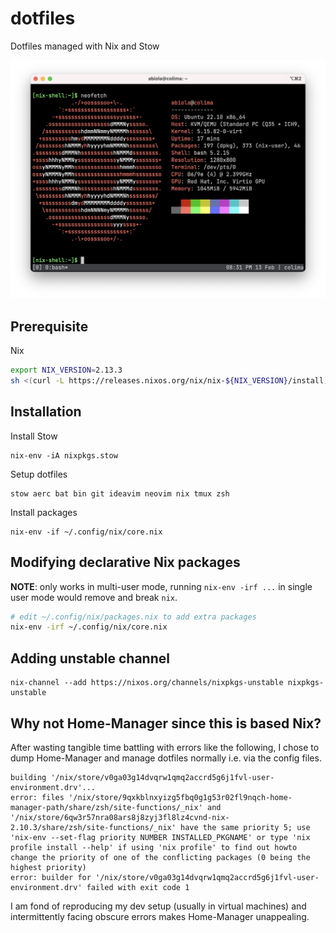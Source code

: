 dotfiles
========

Dotfiles managed with Nix and Stow

![Screenshot](screenshots/screenshot.png)

## Prerequisite

Nix

```sh
export NIX_VERSION=2.13.3
sh <(curl -L https://releases.nixos.org/nix/nix-${NIX_VERSION}/install)
```

## Installation

Install Stow

```
nix-env -iA nixpkgs.stow
```

Setup dotfiles

```
stow aerc bat bin git ideavim neovim nix tmux zsh
```

Install packages

```
nix-env -if ~/.config/nix/core.nix
```

## Modifying declarative Nix packages

**NOTE**: only works in multi-user mode, running `nix-env -irf ...` in single user mode would remove and break `nix`.

```sh
# edit ~/.config/nix/packages.nix to add extra packages
nix-env -irf ~/.config/nix/core.nix
```

## Adding unstable channel

```
nix-channel --add https://nixos.org/channels/nixpkgs-unstable nixpkgs-unstable
```

## Why not Home-Manager since this is based Nix?

After wasting tangible time battling with errors like the following,
I chose to dump Home-Manager and manage dotfiles normally i.e. via the config files.

```console
building '/nix/store/v0ga03g14dvqrw1qmq2accrd5g6j1fvl-user-environment.drv'...
error: files '/nix/store/9qxkblnxyizg5fbq0g1g53r02fl9nqch-home-manager-path/share/zsh/site-functions/_nix' and '/nix/store/6qw3r57nra08ars8j8zyj3fl8lz4cvnd-nix-2.10.3/share/zsh/site-functions/_nix' have the same priority 5; use 'nix-env --set-flag priority NUMBER INSTALLED_PKGNAME' or type 'nix profile install --help' if using 'nix profile' to find out howto change the priority of one of the conflicting packages (0 being the highest priority)
error: builder for '/nix/store/v0ga03g14dvqrw1qmq2accrd5g6j1fvl-user-environment.drv' failed with exit code 1
```

I am fond of reproducing my dev setup (usually in virtual machines) and intermittently facing obscure errors makes Home-Manager unappealing.
